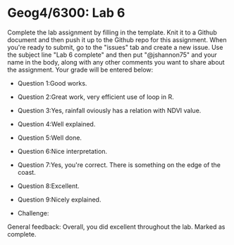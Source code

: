 # Geog4/6300: Lab 6

Complete the lab assignment by filling in the template. Knit it to a Github document and then push it up to the Github repo for this assignment. When you're ready to submit, go to the "issues" tab and create a new issue. Use the subject line "Lab 6 complete" and then put "@jshannon75" and your name in the body, along with any other comments you want to share about the assignment. Your grade will be entered below:

* Question 1:Good works.<p>
* Question 2:Great work, very efficient use of loop in R. <p>
* Question 3:Yes, rainfall oviously has a relation with NDVI value.<p>
* Question 4:Well explained.<p>
* Question 5:Well done.<p>
* Question 6:Nice interpretation.<p>
* Question 7:Yes, you're correct. There is something on the edge of the coast.<p>
* Question 8:Excellent.<p>
* Question 9:Nicely explained.<p>
* Challenge:<p>
<p>
General feedback: Overall, you did excellent throughout the lab. Marked as complete. 
